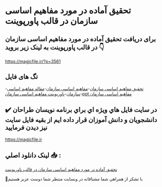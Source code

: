 # تحقیق آماده در مورد مفاهیم اساسی سازمان در قالب پاورپوینت

## برای دریافت تحقیق آماده در مورد مفاهیم اساسی سازمان در قالب پاورپوینت به لینک زیر بروید 👇

https://magicfile.ir/?p=3561

## تگ های فایل

-[تحقیق مفاهیم اساسی سازمان](https://magicfile.ir/product/%d8%aa%d8%ad%d9%82%db%8c%d9%82-%d9%85%d9%81%d8%a7%d9%87%db%8c%d9%85-%d8%a7%d8%b3%d8%a7%d8%b3%db%8c-%d8%b3%d8%a7%d8%b2%d9%85%d8%a7%d9%86-%d8%af%d8%b1-%d9%be%d8%a7%d9%88%d8%b1%d9%be%d9%88%db%8c%d9%86%d8%aa/)-[مفاهیم اساسی سازمان](https://magicfile.ir/product/%d8%aa%d8%ad%d9%82%db%8c%d9%82-%d9%85%d9%81%d8%a7%d9%87%db%8c%d9%85-%d8%a7%d8%b3%d8%a7%d8%b3%db%8c-%d8%b3%d8%a7%d8%b2%d9%85%d8%a7%d9%86-%d8%af%d8%b1-%d9%be%d8%a7%d9%88%d8%b1%d9%be%d9%88%db%8c%d9%86%d8%aa/)-[مقاله مفاهیم اساسی سازمان](https://magicfile.ir/product/%d8%aa%d8%ad%d9%82%db%8c%d9%82-%d9%85%d9%81%d8%a7%d9%87%db%8c%d9%85-%d8%a7%d8%b3%d8%a7%d8%b3%db%8c-%d8%b3%d8%a7%d8%b2%d9%85%d8%a7%d9%86-%d8%af%d8%b1-%d9%be%d8%a7%d9%88%d8%b1%d9%be%d9%88%db%8c%d9%86%d8%aa/)-[پاورپوینت مفاهیم اساسی سازمان](https://magicfile.ir/product/%d8%aa%d8%ad%d9%82%db%8c%d9%82-%d9%85%d9%81%d8%a7%d9%87%db%8c%d9%85-%d8%a7%d8%b3%d8%a7%d8%b3%db%8c-%d8%b3%d8%a7%d8%b2%d9%85%d8%a7%d9%86-%d8%af%d8%b1-%d9%be%d8%a7%d9%88%d8%b1%d9%be%d9%88%db%8c%d9%86%d8%aa/)-[ppt مفاهیم اساسی سازمان](https://magicfile.ir/product/%d8%aa%d8%ad%d9%82%db%8c%d9%82-%d9%85%d9%81%d8%a7%d9%87%db%8c%d9%85-%d8%a7%d8%b3%d8%a7%d8%b3%db%8c-%d8%b3%d8%a7%d8%b2%d9%85%d8%a7%d9%86-%d8%af%d8%b1-%d9%be%d8%a7%d9%88%d8%b1%d9%be%d9%88%db%8c%d9%86%d8%aa/)

## ✔️ در سايت فايل هاي ويژه اي براي برنامه نويسان طراحان دانشجويان و دانش آموزان قرار داده ايم از بقيه فايل سايت نيز ديدن فرماييد

https://magicfile.ir


## لينک دانلود اصلي 📥 :

[تحقیق آماده در مورد مفاهیم اساسی سازمان در قالب پاورپوینت](https://magicfile.ir/product/%d8%aa%d8%ad%d9%82%db%8c%d9%82-%d9%85%d9%81%d8%a7%d9%87%db%8c%d9%85-%d8%a7%d8%b3%d8%a7%d8%b3%db%8c-%d8%b3%d8%a7%d8%b2%d9%85%d8%a7%d9%86-%d8%af%d8%b1-%d9%be%d8%a7%d9%88%d8%b1%d9%be%d9%88%db%8c%d9%86%d8%aa/) 


🙏با تشکر از همراهي شما مشتاقانه در وبسایت منتظر شما دوست عزیز هستیم

